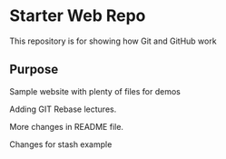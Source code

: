 # Starter Web Repo

This repository is for showing how Git and GitHub work

## Purpose

Sample website with plenty of files for demos

Adding GIT Rebase lectures.

More changes in README file.

Changes for stash example